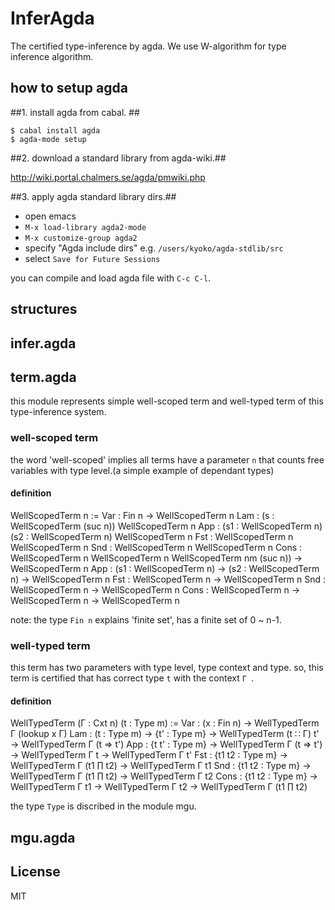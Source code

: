 InferAgda
=========
The certified type-inference by agda.
We use W-algorithm for type inference algorithm.

how to setup agda
------

##1. install agda from cabal. ##

```
$ cabal install agda
$ agda-mode setup
```
##2. download a standard library from agda-wiki.##

http://wiki.portal.chalmers.se/agda/pmwiki.php

##3. apply agda standard library dirs.##

+ open emacs  
+ `M-x load-library agda2-mode`  
+ `M-x customize-group agda2`  
+ specify "Agda include dirs" e.g. `/users/kyoko/agda-stdlib/src`  
+ select `Save for Future Sessions`

you can compile and load agda file with `C-c C-l`.


structures
-----

## infer.agda

## term.agda

this module represents simple well-scoped term and well-typed term of
 this type-inference system.

### well-scoped term

the word 'well-scoped' implies all terms have a parameter `n` that counts
free variables with type level.(a simple example of dependant types)

#### definition

WellScopedTerm n :=
  Var : Fin n → WellScopedTerm n
  Lam : (s : WellScopedTerm (suc n))   WellScopedTerm n
  App : (s1 : WellScopedTerm n)   (s2 : WellScopedTerm n)   WellScopedTerm n
  Fst : WellScopedTerm n   WellScopedTerm n
  Snd : WellScopedTerm n   WellScopedTerm n
  Cons : WellScopedTerm n   WellScopedTerm n   WellScopedTerm nm (suc n)) → WellScopedTerm n
  App : (s1 : WellScopedTerm n) → (s2 : WellScopedTerm n) → WellScopedTerm n
  Fst : WellScopedTerm n → WellScopedTerm n
  Snd : WellScopedTerm n → WellScopedTerm n
  Cons : WellScopedTerm n → WellScopedTerm n → WellScopedTerm n

note: the type `Fin n` explains 'finite set', has a finite set of 0 ~ n-1.


### well-typed term

this term has two parameters with type level, type context and type.
so, this term is certified that has correct type `t` with the context `Γ `.

#### definition

WellTypedTerm (Γ : Cxt n)  (t : Type m) :=
  Var : (x : Fin n) → WellTypedTerm Γ (lookup x Γ)
  Lam : (t : Type m) → {t' : Type m} → WellTypedTerm (t ∷ Γ) t' →
        WellTypedTerm Γ (t ⇒ t')
  App : {t t' : Type m} → WellTypedTerm Γ (t ⇒ t') → WellTypedTerm Γ t →
        WellTypedTerm Γ t'
  Fst : {t1 t2 : Type m} → WellTypedTerm Γ (t1 ∏ t2) →  WellTypedTerm Γ t1
  Snd : {t1 t2 : Type m} → WellTypedTerm Γ (t1 ∏ t2) →  WellTypedTerm Γ t2
  Cons :  {t1 t2 : Type m} → WellTypedTerm Γ t1 → WellTypedTerm Γ t2 → WellTypedTerm Γ (t1 ∏ t2)  

the type `Type` is discribed in the module mgu.

## mgu.agda


License
-----
MIT

